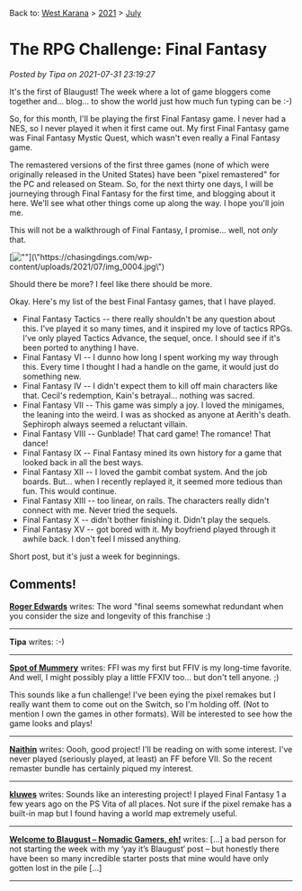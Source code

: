 Back to: [West Karana](/posts/westkarana.md) > [2021](/posts/2021/westkarana.md) > [July](./westkarana.md)
# The RPG Challenge: Final Fantasy

*Posted by Tipa on 2021-07-31 23:19:27*


It's the first of Blaugust! The week where a lot of game bloggers come together and... blog... to show the world just how much fun typing can be :-)



So, for this month, I'll be playing the first Final Fantasy game. I never had a NES, so I never played it when it first came out. My first Final Fantasy game was Final Fantasy Mystic Quest, which wasn't even really a Final Fantasy game.



The remastered versions of the first three games (none of which were originally released in the United States) have been \"pixel remastered\" for the PC and released on Steam. So, for the next thirty one days, I will be journeying through Final Fantasy for the first time, and blogging about it here. We'll see what other things come up along the way. I hope you'll join me.



This will not be a walkthrough of Final Fantasy, I promise... well, not *only* that.





[![\"\"](\"https://chasingdings.com/wp-content/uploads/2021/07/img_0004.jpg\")](\"https://chasingdings.com/wp-content/uploads/2021/07/img_0004.jpg\")

Should there be more? I feel like there should be more.



Okay. Here's my list of the best Final Fantasy games, that I have played.



* Final Fantasy Tactics -- there really shouldn't be any question about this. I've played it so many times, and it inspired my love of tactics RPGs. I've only played Tactics Advance, the sequel, once. I should see if it's been ported to anything I have.
* Final Fantasy VI -- I dunno how long I spent working my way through this. Every time I thought I had a handle on the game, it would just do something new.
* Final Fantasy IV -- I didn't expect them to kill off main characters like that. Cecil's redemption, Kain's betrayal... nothing was sacred.
* Final Fantasy VII -- This game was simply a joy. I loved the minigames, the leaning into the weird. I was as shocked as anyone at Aerith's death. Sephiroph always seemed a reluctant villain.
* Final Fantasy VIII -- Gunblade! That card game! The romance! That dance!
* Final Fantasy IX -- Final Fantasy mined its own history for a game that looked back in all the best ways.
* Final Fantasy XII -- I loved the gambit combat system. And the job boards. But... when I recently replayed it, it seemed more tedious than fun. This would continue.
* Final Fantasy XIII -- too linear, on rails. The characters really didn't connect with me. Never tried the sequels.
* Final Fantasy X -- didn't bother finishing it. Didn't play the sequels.
* Final Fantasy XV -- got bored with it. My boyfriend played through it awhile back. I don't feel I missed anything.



Short post, but it's just a week for beginnings.



## Comments!

**[Roger Edwards](http://www.containsmoderateperil.com/blog/)** writes: The word \"final seems somewhat redundant when you consider the size and longevity of this franchise :)

---

**Tipa** writes: :-)

---

**[Spot of Mummery](http://www.spotofmummery.com)** writes: FFI was my first but FFIV is my long-time favorite. And well, I might possibly play a little FFXIV too... but don't tell anyone. ;) 

This sounds like a fun challenge! I've been eying the pixel remakes but I really want them to come out on the Switch, so I'm holding off. (Not to mention I own the games in other formats). Will be interested to see how the game looks and plays!

---

**[Naithin](https://www.timetoloot.com/)** writes: Oooh, good project! I'll be reading on with some interest. I've never played (seriously played, at least) an FF before VII. So the recent remaster bundle has certainly piqued my interest.

---

**[kluwes](https://manywelps.com/)** writes: Sounds like an interesting project! I played Final Fantasy 1 a few years ago on the PS Vita of all places. Not sure if the pixel remake has a built-in map but I found having a world map extremely useful.

---

**[Welcome to Blaugust &#8211; Nomadic Gamers, eh!](https://nomadicgamerseh.com/2021/08/03/welcome-to-blaugust/)** writes: […] a bad person for not starting the week with my ‘yay it’s Blaugust‘ post – but honestly there have been so many incredible starter posts that mine would have only gotten lost in the pile […]

---

